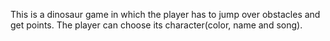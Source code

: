 This is a dinosaur game in which the player has to jump over obstacles and get points. The player can choose its character(color, name and song).
